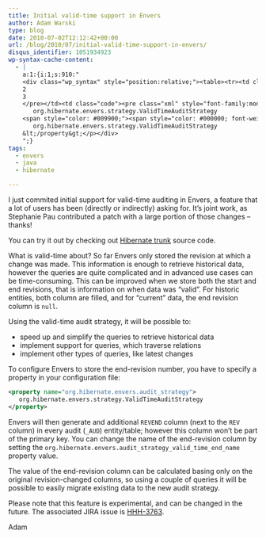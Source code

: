 ```yaml
---
title: Initial valid-time support in Envers
author: Adam Warski
type: blog
date: 2010-07-02T12:12:42+00:00
url: /blog/2010/07/initial-valid-time-support-in-envers/
disqus_identifier: 1051934923
wp-syntax-cache-content:
  - |
    a:1:{i:1;s:910:"
    <div class="wp_syntax" style="position:relative;"><table><tr><td class="line_numbers"><pre>1
    2
    3
    </pre></td><td class="code"><pre class="xml" style="font-family:monospace;"><span style="color: #009900;"><span style="color: #000000; font-weight: bold;">&lt;property</span> <span style="color: #000066;">name</span>=<span style="color: #ff0000;">&quot;org.hibernate.envers.audit_strategy&quot;</span><span style="color: #000000; font-weight: bold;">&gt;</span></span>
       org.hibernate.envers.strategy.ValidTimeAuditStrategy
    <span style="color: #009900;"><span style="color: #000000; font-weight: bold;">&lt;/property<span style="color: #000000; font-weight: bold;">&gt;</span></span></span></pre></td></tr></table><p class="theCode" style="display:none;">&lt;property name=&quot;org.hibernate.envers.audit_strategy&quot;&gt;
       org.hibernate.envers.strategy.ValidTimeAuditStrategy
    &lt;/property&gt;</p></div>
    ";}
tags:
  - envers
  - java
  - hibernate

---
```

I just commited initial support for valid-time auditing in Envers, a feature that a lot of users has been (directly or indirectly) asking for. It&#8217;s joint work, as Stephanie Pau contributed a patch with a large portion of those changes &#8211; thanks!

You can try it out by checking out [Hibernate trunk][1] source code.

What is valid-time about? So far Envers only stored the revision at which a change was made. This information is enough to retrieve historical data, however the queries are quite complicated and in advanced use cases can be time-consuming. This can be improved when we store both the start and end revisions, that is information on when data was &#8220;valid&#8221;. For historic entities, both column are filled, and for &#8220;current&#8221; data, the end revision column is `null`.

Using the valid-time audit strategy, it will be possible to:

  * speed up and simplify the queries to retrieve historical data
  * implement support for queries, which traverse relations
  * implement other types of queries, like latest changes

To configure Envers to store the end-revision number, you have to specify a property in your configuration file:
```xml
<property name="org.hibernate.envers.audit_strategy">
   org.hibernate.envers.strategy.ValidTimeAuditStrategy
</property>
```

Envers will then generate and additional `REVEND` column (next to the `REV` column) in every audit (`_AUD`) entity/table; however this column won&#8217;t be part of the primary key. You can change the name of the end-revision column by setting the `org.hibernate.envers.audit_strategy_valid_time_end_name` property value.

The value of the end-revision column can be calculated basing only on the original revision-changed columns, so using a couple of queries it will be possible to easily migrate existing data to the new audit strategy.

Please note that this feature is experimental, and can be changed in the future. The associated JIRA issue is [HHH-3763][2].

Adam

 [1]: http://anonsvn.jboss.org/repos/hibernate/core/trunk
 [2]: http://opensource.atlassian.com/projects/hibernate/browse/HHH-3763
